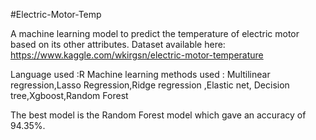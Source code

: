 #Electric-Motor-Temp

A machine learning model to predict the temperature of electric motor based on its other attributes.
Dataset available here: https://www.kaggle.com/wkirgsn/electric-motor-temperature

Language used :R
Machine learning methods used : Multilinear regression,Lasso Regression,Ridge regression ,Elastic net, Decision tree,Xgboost,Random Forest

The best model is the Random Forest model which gave an accuracy of 94.35%.
